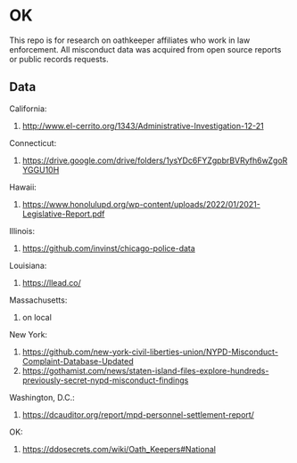 # OK 
This repo is for research on oathkeeper affiliates who work in law enforcement. All misconduct data was acquired from open source reports or public records requests. 

## Data
California: 
1) http://www.el-cerrito.org/1343/Administrative-Investigation-12-21

Connecticut: 
1) https://drive.google.com/drive/folders/1ysYDc6FYZgpbrBVRyfh6wZgoRYGGU10H

Hawaii: 
1) https://www.honolulupd.org/wp-content/uploads/2022/01/2021-Legislative-Report.pdf

Illinois: 
1) https://github.com/invinst/chicago-police-data

Louisiana: 
1) https://llead.co/

Massachusetts:
1) on local

New York:
1) https://github.com/new-york-civil-liberties-union/NYPD-Misconduct-Complaint-Database-Updated
2) https://gothamist.com/news/staten-island-files-explore-hundreds-previously-secret-nypd-misconduct-findings

Washington, D.C.:
1) https://dcauditor.org/report/mpd-personnel-settlement-report/

OK: 
1) https://ddosecrets.com/wiki/Oath_Keepers#National